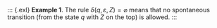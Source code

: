 ::: {.exl}
**Example 1**. The rule $\delta(q, \varepsilon, Z) = \varnothing$ means
that no spontaneous transition (from the state $q$ with $Z$ on the top)
is allowed.
:::
